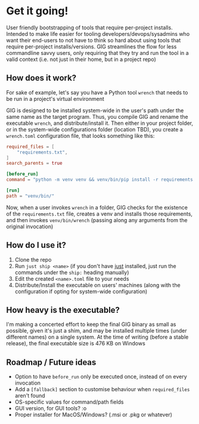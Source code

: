# Get it going!

User friendly bootstrapping of tools that require per-project installs.
Intended to make life easier for tooling developers/devops/sysadmins who want their end-users to not have to think so hard about using tools that require per-project installs/versions.
GIG streamlines the flow for less commandline savvy users, only requiring that they try and run the tool in a valid context (i.e. not just in their home, but in a project repo)

## How does it work?

For sake of example, let's say you have a Python tool `wrench` that needs to be run in a project's virtual environment

GIG is designed to be installed system-wide in the user's path under the same name as the target program.
Thus, you compile GIG and rename the executable `wrench`, and distribute/install it.
Then either in your project folder, or in the system-wide configurations folder (location TBD), you create a `wrench.toml` configuration file, that looks something like this:

```toml
required_files = [
    "requirements.txt",
]
search_parents = true

[before_run]
command = "python -m venv venv && venv/bin/pip install -r requirements.txt"

[run]
path = "venv/bin/"
```

Now, when a user invokes `wrench` in a folder, GIG checks for the existence of the `requirements.txt` file, creates a venv and installs those requirements, and then invokes `venv/bin/wrench` (passing along any arguments from the original invocation)

## How do I use it?

1. Clone the repo
2. Run `just ship <name>` (if you don't have [just](https://github.com/casey/just) installed, just run the commands under the `ship:` heading manually)
3. Edit the created `<name>.toml` file to your needs
4. Distribute/Install the executable on users' machines (along with the configuration if opting for system-wide configuration)

## How heavy is the executable?

I'm making a concerted effort to keep the final GIG binary as small as possible, given it's just a shim, and may be installed multiple times (under different names) on a single system.
At the time of writing (before a stable release), the final executable size is 476 KB on Windows

## Roadmap / Future ideas

* Option to have `before_run` only be executed once, instead of on every invocation
* Add a `[fallback]` section to customise behaviour when `required_files` aren't found
* OS-specific values for command/path fields
* GUI version, for GUI tools? :o
* Proper installer for MacOS/Windows? (.msi or .pkg or whatever)
